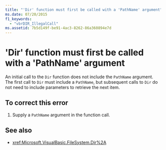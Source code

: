 ```yaml
---
title: "'Dir' function must first be called with a 'PathName' argument"
ms.date: 07/20/2015
f1_keywords: 
  - "vbrDIR_IllegalCall"
ms.assetid: 7b5d149f-be91-4ac3-8262-86a360894e7d
---
```

# 'Dir' function must first be called with a 'PathName' argument
An initial call to the `Dir` function does not include the `PathName` argument. The first call to `Dir` must include a `PathName`, but subsequent calls to `Dir` do not need to include parameters to retrieve the next item.  
  
## To correct this error  
  
1.  Supply a `PathName` argument in the function call.  
  
## See also
- <xref:Microsoft.VisualBasic.FileSystem.Dir%2A>
